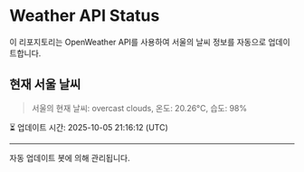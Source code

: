 
# Weather API Status

이 리포지토리는 OpenWeather API를 사용하여 서울의 날씨 정보를 자동으로 업데이트합니다.

## 현재 서울 날씨
> 서울의 현재 날씨: overcast clouds, 온도: 20.26°C, 습도: 98%

⏳ 업데이트 시간: 2025-10-05 21:16:12 (UTC)

---
자동 업데이트 봇에 의해 관리됩니다.
